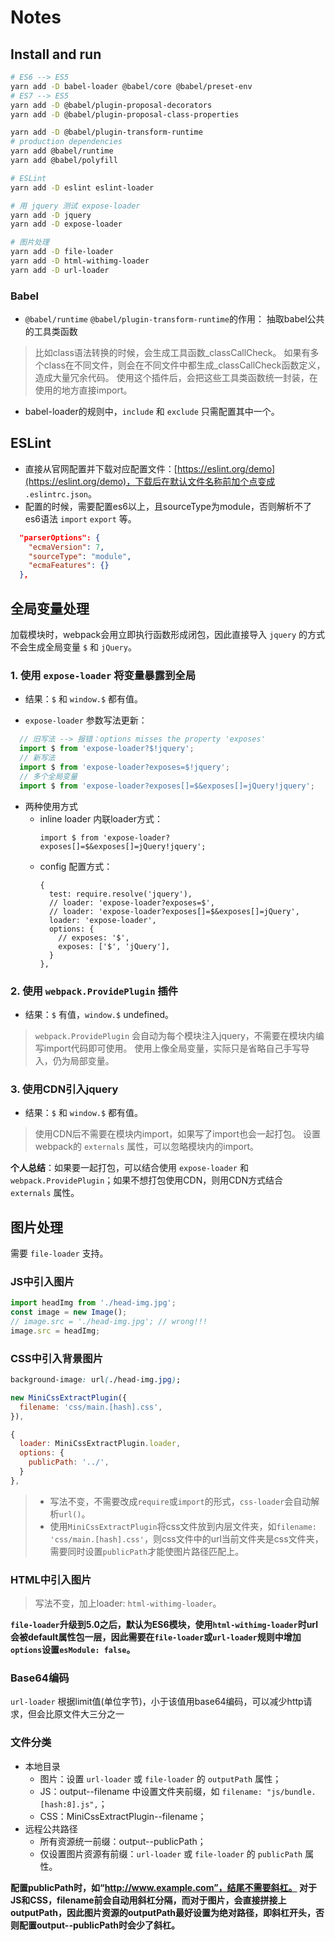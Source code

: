 # Notes

## Install and run
```sh
# ES6 --> ES5
yarn add -D babel-loader @babel/core @babel/preset-env
# ES7 --> ES5
yarn add -D @babel/plugin-proposal-decorators
yarn add -D @babel/plugin-proposal-class-properties

yarn add -D @babel/plugin-transform-runtime
# production dependencies
yarn add @babel/runtime
yarn add @babel/polyfill

# ESLint
yarn add -D eslint eslint-loader

# 用 jquery 测试 expose-loader
yarn add -D jquery
yarn add -D expose-loader

# 图片处理
yarn add -D file-loader
yarn add -D html-withimg-loader
yarn add -D url-loader
```

### Babel

- `@babel/runtime` `@babel/plugin-transform-runtime`的作用： 抽取babel公共的工具类函数
> 比如class语法转换的时候，会生成工具函数_classCallCheck。
> 如果有多个class在不同文件，则会在不同文件中都生成_classCallCheck函数定义，造成大量冗余代码。
> 使用这个插件后，会把这些工具类函数统一封装，在使用的地方直接import。

- babel-loader的规则中，`include` 和 `exclude` 只需配置其中一个。

## ESLint
- 直接从官网配置并下载对应配置文件：[https://eslint.org/demo](https://eslint.org/demo)，下载后在默认文件名称前加个点变成 `.eslintrc.json`。
- 配置的时候，需要配置es6以上，且sourceType为module，否则解析不了es6语法 `import` `export` 等。
```json
  "parserOptions": {
    "ecmaVersion": 7,
    "sourceType": "module",
    "ecmaFeatures": {}
  },
```

## 全局变量处理

加载模块时，webpack会用立即执行函数形成闭包，因此直接导入 `jquery` 的方式不会生成全局变量 `$` 和 `jQuery`。

### 1. 使用 `expose-loader` 将变量暴露到全局

- 结果：`$` 和 `window.$` 都有值。

- `expose-loader` 参数写法更新：
```js
  // 旧写法 --> 报错：options misses the property 'exposes'
  import $ from 'expose-loader?$!jquery';
  // 新写法
  import $ from 'expose-loader?exposes=$!jquery';
  // 多个全局变量
  import $ from 'expose-loader?exposes[]=$&exposes[]=jQuery!jquery';
```

- 两种使用方式
  + inline loader 内联loader方式：
    ```
    import $ from 'expose-loader?exposes[]=$&exposes[]=jQuery!jquery';
    ```
  + config 配置方式：
    ```
    {
      test: require.resolve('jquery'),
      // loader: 'expose-loader?exposes=$',
      // loader: 'expose-loader?exposes[]=$&exposes[]=jQuery',
      loader: 'expose-loader',
      options: {
        // exposes: '$',
        exposes: ['$', 'jQuery'],
      }
    },
    ```

### 2. 使用 `webpack.ProvidePlugin` 插件

- 结果：`$` 有值，`window.$` undefined。
> `webpack.ProvidePlugin` 会自动为每个模块注入jquery，不需要在模块内编写import代码即可使用。
> 使用上像全局变量，实际只是省略自己手写导入，仍为局部变量。

### 3. 使用CDN引入jquery

- 结果：`$` 和 `window.$` 都有值。
> 使用CDN后不需要在模块内import，如果写了import也会一起打包。
> 设置webpack的 `externals` 属性，可以忽略模块内的import。

**个人总结**：如果要一起打包，可以结合使用 `expose-loader` 和 `webpack.ProvidePlugin`；如果不想打包使用CDN，则用CDN方式结合 `externals` 属性。

## 图片处理

需要 `file-loader` 支持。

### JS中引入图片
```js
import headImg from './head-img.jpg';
const image = new Image();
// image.src = './head-img.jpg'; // wrong!!!
image.src = headImg;
```

### CSS中引入背景图片
```css
background-image: url(./head-img.jpg);
```

```js
new MiniCssExtractPlugin({
  filename: 'css/main.[hash].css',
}),

{
  loader: MiniCssExtractPlugin.loader,
  options: {
    publicPath: '../',
  }
},
```
> - 写法不变，不需要改成`require`或`import`的形式，`css-loader`会自动解析`url()`。
> - 使用`MiniCssExtractPlugin`将css文件放到内层文件夹，如`filename: 'css/main.[hash].css'`，则css文件中的url当前文件夹是css文件夹，需要同时设置`publicPath`才能使图片路径匹配上。

### HTML中引入图片

> 写法不变，加上loader: `html-withimg-loader`。

**`file-loader`升级到5.0之后，默认为ES6模块，使用`html-withimg-loader`时url会被default属性包一层，因此需要在`file-loader`或`url-loader`规则中增加`options`设置`esModule: false`。**

### Base64编码

`url-loader` 根据limit值(单位字节)，小于该值用base64编码，可以减少http请求，但会比原文件大三分之一

### 文件分类

- 本地目录
  + 图片：设置 `url-loader` 或 `file-loader` 的 `outputPath` 属性；
  + JS：output--filename 中设置文件夹前缀，如 `filename: "js/bundle.[hash:8].js",`；
  + CSS：MiniCssExtractPlugin--filename；
- 远程公共路径
  + 所有资源统一前缀：output--publicPath；
  + 仅设置图片资源有前缀：`url-loader` 或 `file-loader` 的 `publicPath` 属性。

**配置publicPath时，如“http://www.example.com”，结尾不需要斜杠。
对于JS和CSS，filename前会自动用斜杠分隔，而对于图片，会直接拼接上outputPath，因此图片资源的outputPath最好设置为绝对路径，即斜杠开头，否则配置output--publicPath时会少了斜杠。**
